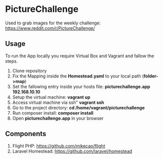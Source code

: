 # PictureChallenge

Used to grab images for the weekly challenge:
https://www.reddit.com/r/PictureChallenge/


## Usage

To run the App locally you require Virtual Box and Vagrant and fallow the steps.

1. Clone repository
2. Fix the Mapping inside the **Homestead.yaml** to your local path (**folder->map**)
3. Set the fallowing entry inside your hosts file: **picturechallenge.app 192.168.10.10**
4. Setup the virtual machine: **vagrant up**
5. Access virtual machine via ssh" **vagrant ssh**
6. Go to the project directory: **cd /home/vagrant/picturechallenge**
7. Run composer install: **composer install**
8. Open **picturechallenge.app** in your browser


## Components

1. Flight PHP: https://github.com/mikecao/flight
2. Laravel Homestead: https://github.com/laravel/homestead
